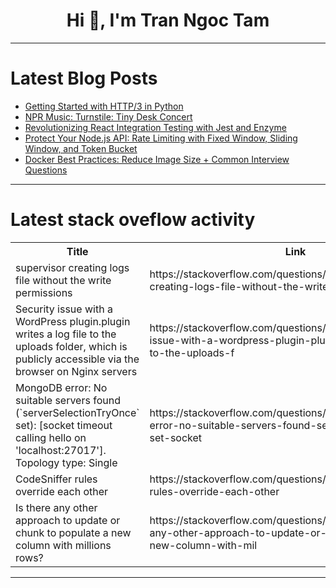 <h1 align="center">Hi 👋, I'm Tran Ngoc Tam</h1>

---

# Latest Blog Posts 
<!-- BLOG-POST-LIST:START -->
- [Getting Started with HTTP/3 in Python](https://dev.to/abibeh/getting-started-with-http3-in-python-6ag)
- [NPR Music: Turnstile: Tiny Desk Concert](https://dev.to/music_youtube/npr-music-turnstile-tiny-desk-concert-26p4)
- [Revolutionizing React Integration Testing with Jest and Enzyme](https://dev.to/vjnvisakh/revolutionizing-react-integration-testing-with-jest-and-enzyme-3ckk)
- [Protect Your Node.js API: Rate Limiting with Fixed Window, Sliding Window, and Token Bucket](https://dev.to/odunayo_dada/protect-your-nodejs-api-rate-limiting-with-fixed-window-sliding-window-and-token-bucket-4278)
- [Docker Best Practices: Reduce Image Size + Common Interview Questions](https://dev.to/suavebajaj/docker-best-practices-reduce-image-size-common-interview-questions-4hen)
<!-- BLOG-POST-LIST:END -->

---

# Latest stack oveflow activity
<table>
  <tr><th>Title</th><th>Link</th></tr>
  <!-- STACKOVERFLOW:START --><tr><td>supervisor creating logs file without the write permissions</td><td>https://stackoverflow.com/questions/79760608/supervisor-creating-logs-file-without-the-write-permissions</td></tr><tr><td>Security issue with a WordPress plugin.plugin writes a log file to the uploads folder, which is publicly accessible via the browser on Nginx servers</td><td>https://stackoverflow.com/questions/79760551/security-issue-with-a-wordpress-plugin-plugin-writes-a-log-file-to-the-uploads-f</td></tr><tr><td>MongoDB error: No suitable servers found &lpar;`serverSelectionTryOnce` set&rpar;: [socket timeout calling hello on &#39;localhost:27017&#39;]. Topology type: Single</td><td>https://stackoverflow.com/questions/79760382/mongodb-error-no-suitable-servers-found-serverselectiontryonce-set-socket</td></tr><tr><td>CodeSniffer rules override each other</td><td>https://stackoverflow.com/questions/79760184/codesniffer-rules-override-each-other</td></tr><tr><td>Is there any other approach to update or chunk to populate a new column with millions rows?</td><td>https://stackoverflow.com/questions/79760094/is-there-any-other-approach-to-update-or-chunk-to-populate-a-new-column-with-mil</td></tr><!-- STACKOVERFLOW:END -->
</table>

---


